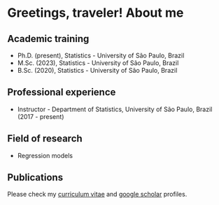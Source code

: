 # Greetings, traveler! About me

## Academic training

- Ph.D. (present), Statistics - University of São Paulo, Brazil
- M.Sc. (2023), Statistics - University of São Paulo, Brazil
- B.Sc. (2020), Statistics - University of São Paulo, Brazil


## Professional experience

- Instructor - Department of Statistics, University of São Paulo, Brazil (2017 - present)


## Field of research

- Regression models


## Publications

Please check my [curriculum vitae](http://lattes.cnpq.br/9017498164523856) and [google scholar](https://scholar.google.com.br/citations?hl=pt-BR&user=PCG_qHIAAAAJ) profiles.
